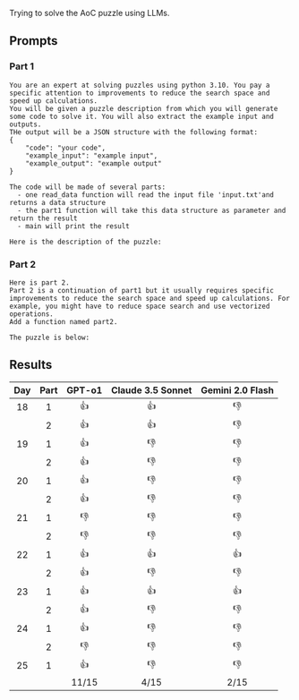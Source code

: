 Trying to solve the AoC puzzle using LLMs.


## Prompts

### Part 1

```
You are an expert at solving puzzles using python 3.10. You pay a specific attention to improvements to reduce the search space and speed up calculations.
You will be given a puzzle description from which you will generate some code to solve it. You will also extract the example input and outputs.
THe output will be a JSON structure with the following format:
{
    "code": "your code",
    "example_input": "example input",
    "example_output": "example output"
}

The code will be made of several parts:
  - one read_data function will read the input file 'input.txt'and returns a data structure
  - the part1 function will take this data structure as parameter and return the result
  - main will print the result

Here is the description of the puzzle:
```

### Part 2

```
Here is part 2.
Part 2 is a continuation of part1 but it usually requires specific improvements to reduce the search space and speed up calculations. For example, you might have to reduce space search and use vectorized operations.
Add a function named part2.

The puzzle is below:
```

## Results

|  Day  | Part  | GPT-o1 | Claude 3.5 Sonnet | Gemini 2.0 Flash |
| :---: | :---: | :----: | :---------------: | :--------------: |
|  18   |   1   |   👍    |         👍         |        👎         |
|       |   2   |   👍    |         👍         |        👎         |
|  19   |   1   |   👍    |         👎         |        👎         |
|       |   2   |   👍    |         👎         |        👎         |
|  20   |   1   |   👍    |         👎         |        👎         |
|       |   2   |   👍    |         👎         |        👎         |
|  21   |   1   |   👎    |         👎         |        👎         |
|       |   2   |   👎    |         👎         |        👎         |
|  22   |   1   |   👍    |         👍         |        👍         |
|       |   2   |   👍    |         👎         |        👎         |
|  23   |   1   |   👍    |         👍         |        👍         |
|       |   2   |   👍    |         👎         |        👎         |
|  24   |   1   |   👍    |         👎         |        👎         |
|       |   2   |   👎    |         👎         |        👎         |
|  25   |   1   |   👍    |         👎         |        👎         |
|       |       | 11/15  |       4/15        |       2/15       |
